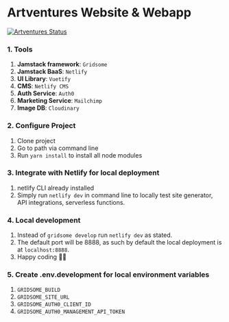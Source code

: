 # Artventures Website & Webapp

[![Artventures Status](https://api.netlify.com/api/v1/badges/537af7ed-704d-4057-9cbd-1b727804cfbe/deploy-status)](https://app.netlify.com/sites/flamboyant-stonebraker-6fe6d3/deploys)

### 1. Tools

1. __Jamstack framework__: `Gridsome`
2. __Jamstack BaaS__: `Netlify`
3. __UI Library__: `Vuetify`
4. __CMS__: `Netlify CMS`
5. __Auth Service__: `Auth0`
6. __Marketing Service__: `Mailchimp`
7. __Image DB__: `Cloudinary`

### 2. Configure Project

1. Clone project
2. Go to path via command line
3. Run `yarn install` to install all node modules

### 3. Integrate with Netlify for local deployment
1. netlify CLI already installed
2. Simply run `netlify dev` in command line to locally test site generator, API integrations, serverless functions.

### 4. Local development

1. Instead of `gridsome develop` run `netlify dev` as stated.
2. The default port will be 8888, as such by default the local deployment is at `localhost:8888`.
2. Happy coding 🎉🙌
 

### 5. Create .env.development for local environment variables

1. `GRIDSOME_BUILD`
2. `GRIDSOME_SITE_URL`
3. `GRIDSOME_AUTH0_CLIENT_ID`
4. `GRIDSOME_AUTH0_MANAGEMENT_API_TOKEN`
